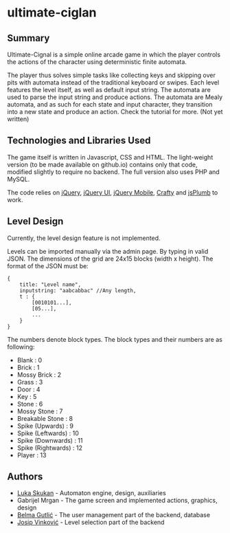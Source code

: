 # ultimate-ciglan

## Summary

Ultimate-Cignal is a simple online arcade game in which the player controls the actions of the character using deterministic finite automata.  


The player thus solves simple tasks like collecting keys and skipping over pits with automata instead of the traditional keyboard or swipes.
Each level features the level itself, as well as default input string. The automata are used to parse the input string and produce actions.
The automata are Mealy automata, and as such for each state and input character, they transition into a new state and produce an action.
Check the tutorial for more. (Not yet written)

## Technologies and Libraries Used

The game itself is written in Javascript, CSS and HTML. The light-weight version (to be made available on github.io) contains only that code, modified
slightly to require no backend. The full version also uses PHP and MySQL.

The code relies on [jQuery](http://jquery.com), [jQuery UI](http://jquery.com), [jQuery Mobile](http://jquery.com), [Crafty](http://craftyjs.com) and [jsPlumb](http://jsplumbtoolkit.com) to work.

## Level Design

Currently, the level design feature is not implemented.

Levels can be imported manually via the admin page. By typing in valid JSON. The dimensions of the grid are 24x15 blocks (width x height).
The format of the JSON must be:

	{
		title: "Level name",
		inputstring: "aabcabbac" //Any length,
		t : {
			[0010101...],
			[05...],
			...
		}
	}


The numbers denote block types. The block types and their numbers are as following:   

*	Blank : 0
*	Brick : 1 
*	Mossy Brick : 2
*	Grass : 3
*	Door : 4
*	Key : 5
*	Stone : 6
*	Mossy Stone : 7
*	Breakable Stone : 8
*	Spike (Upwards) : 9
*	Spike (Leftwards) : 10
*	Spike (Downwards) : 11
*	Spike (Rightwards) : 12
*	Player : 13

## Authors

*	[Luka Skukan](https://github.com/Tweety-FER ) - Automaton engine, design, auxiliaries
*	Gabrijel Mrgan - The game screen and implemented actions, graphics, design
*	[Belma Gutlić](https://github.com/morrigan) - The user management part of the backend, database
*	[Josip Vinković](https://github.com/excrucio) - Level selection part of the backend
